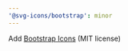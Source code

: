```yaml
---
'@svg-icons/bootstrap': minor
---
```


Add [Bootstrap Icons](https://github.com/twbs/icons) (MIT license)
